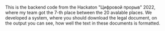 This is the backend code from the Hackaton "Цифровой прорыв" 2022, where my team got the 7-th place between the 20 avalable places.
We developed a system, where you should download the legal document, on the output you can see, how well the text in these documents is formatted.
